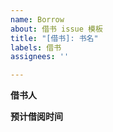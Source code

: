 ```yaml
---
name: Borrow
about: 借书 issue 模板
title: "[借书]: 书名"
labels: 借书
assignees: ''

---
```


**借书人**
<!--尽量填写真名或可辨认身份的昵称-->

**预计借阅时间**
<!--填写预计借阅天数-->
